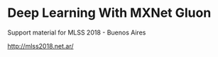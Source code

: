# Deep Learning With MXNet Gluon

Support material for MLSS 2018 - Buenos Aires

http://mlss2018.net.ar/
